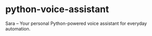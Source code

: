 # python-voice-assistant
Sara – Your personal Python-powered voice assistant for everyday automation.
